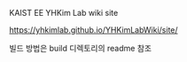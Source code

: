 KAIST EE YHKim Lab wiki site

https://yhkimlab.github.io/YHKimLabWiki/site/

빌드 방법은 build 디렉토리의 readme 참조